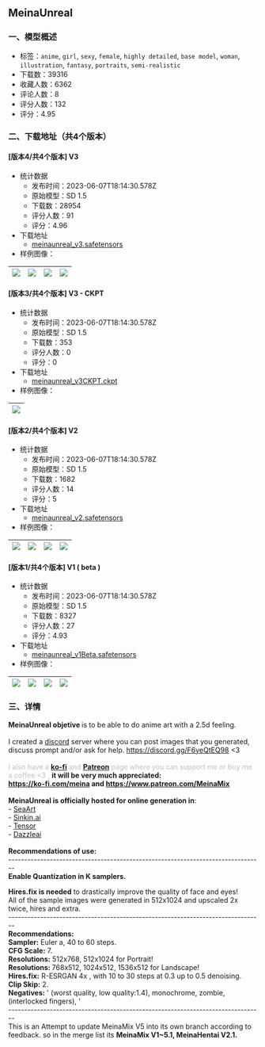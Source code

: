 ## MeinaUnreal
### 一、模型概述

- 标签：`anime`, `girl`, `sexy`, `female`, `highly detailed`, `base model`, `woman`, `illustration`, `fantasy`, `portraits`, `semi-realistic`
- 下载数：39316
- 收藏人数：6362
- 评论人数：8
- 评分人数：132
- 评分：4.95

### 二、下载地址（共4个版本）

#### [版本4/共4个版本] V3

- 统计数据
  - 发布时间：2023-06-07T18:14:30.578Z
  - 原始模型：SD 1.5
  - 下载数：28954
  - 评分人数：91
  - 评分：4.96
- 下载地址
  - [meinaunreal_v3.safetensors](https://civitai.com/api/download/models/67468)
- 样例图像：

| <img src="https://image.civitai.com/xG1nkqKTMzGDvpLrqFT7WA/e0708d37-40c7-4c15-9c6f-7e3ed70c7dfa/width=450/749953.jpeg" /> | <img src="https://image.civitai.com/xG1nkqKTMzGDvpLrqFT7WA/149f5f73-fd7e-46ab-8b4b-9c200cdafc24/width=450/749960.jpeg" /> | <img src="https://image.civitai.com/xG1nkqKTMzGDvpLrqFT7WA/a377209c-988c-4073-bc7b-f0896d3807ba/width=450/749951.jpeg" /> | <img src="https://image.civitai.com/xG1nkqKTMzGDvpLrqFT7WA/9cd26c4c-5126-485f-a628-9e7e0e9861a8/width=450/749948.jpeg" /> |
| ---- | ---- | ---- | ---- |

#### [版本3/共4个版本] V3 - CKPT

- 统计数据
  - 发布时间：2023-06-07T18:14:30.578Z
  - 原始模型：SD 1.5
  - 下载数：353
  - 评分人数：0
  - 评分：0
- 下载地址
  - [meinaunreal_v3CKPT.ckpt](https://civitai.com/api/download/models/91210)
- 样例图像：

| <img src="https://image.civitai.com/xG1nkqKTMzGDvpLrqFT7WA/f1288f9b-e419-40ef-9b6c-066cb3aaf326/width=450/1064360.jpeg" /> |
| ---- |

#### [版本2/共4个版本] V2

- 统计数据
  - 发布时间：2023-06-07T18:14:30.578Z
  - 原始模型：SD 1.5
  - 下载数：1682
  - 评分人数：14
  - 评分：5
- 下载地址
  - [meinaunreal_v2.safetensors](https://civitai.com/api/download/models/54849)
- 样例图像：

| <img src="https://image.civitai.com/xG1nkqKTMzGDvpLrqFT7WA/c9a20450-4d4c-4d63-81a0-f066a1f9dd00/width=450/593518.jpeg" /> | <img src="https://image.civitai.com/xG1nkqKTMzGDvpLrqFT7WA/4ed039ef-a81e-4f17-28a2-b298998af000/width=450/593519.jpeg" /> | <img src="https://image.civitai.com/xG1nkqKTMzGDvpLrqFT7WA/001cf668-efbb-46f5-ce02-ea222179cf00/width=450/593520.jpeg" /> | <img src="https://image.civitai.com/xG1nkqKTMzGDvpLrqFT7WA/e82d4dec-92e1-404d-8924-0463c51b9300/width=450/593527.jpeg" /> |
| ---- | ---- | ---- | ---- |

#### [版本1/共4个版本] V1 ( beta )

- 统计数据
  - 发布时间：2023-06-07T18:14:30.578Z
  - 原始模型：SD 1.5
  - 下载数：8327
  - 评分人数：27
  - 评分：4.93
- 下载地址
  - [meinaunreal_v1Beta.safetensors](https://civitai.com/api/download/models/22314)
- 样例图像：

| <img src="https://image.civitai.com/xG1nkqKTMzGDvpLrqFT7WA/f00f0191-3462-4adf-c66c-af9ae0fe4000/width=450/246442.jpeg" /> | <img src="https://image.civitai.com/xG1nkqKTMzGDvpLrqFT7WA/814fb751-9375-4f46-1a76-378beb723400/width=450/246441.jpeg" /> | <img src="https://image.civitai.com/xG1nkqKTMzGDvpLrqFT7WA/1862dc90-a77f-4cb6-cedf-677067c11300/width=450/246440.jpeg" /> | <img src="https://image.civitai.com/xG1nkqKTMzGDvpLrqFT7WA/8fe9b47b-19b4-4652-4c12-6af448656f00/width=450/246439.jpeg" /> |
| ---- | ---- | ---- | ---- |


### 三、详情
<p><strong>MeinaUnreal objetive </strong>is to be<strong> </strong>able to do anime art with a 2.5d feeling.<br /><br />I created a <a target="_blank" rel="ugc" href="https://discord.gg/F6yeQtEQ98">discord</a> server where you can post images that you generated, discuss prompt and/or ask for help. <a target="_blank" rel="ugc" href="https://discord.gg/F6yeQtEQ98">https://discord.gg/F6yeQtEQ98</a> &lt;3<br /><br /><span style="color:rgb(193, 194, 197)">I also have a </span><a target="_blank" rel="ugc" href="https://ko-fi.com/meina"><strong>ko-fi</strong></a><span style="color:rgb(193, 194, 197)"> and </span><a target="_blank" rel="ugc" href="https://www.patreon.com/MeinaMix"><strong>Patreon</strong></a><span style="color:rgb(193, 194, 197)"> page where you can support me or buy me a coffee &lt;3 , </span><strong>it will be very much appreciated:</strong><br /><a target="_blank" rel="ugc" href="https://ko-fi.com/meina"><strong>https://ko-fi.com/meina</strong></a><strong> and </strong><a target="_blank" rel="ugc" href="https://www.patreon.com/MeinaMix"><strong><u>https://www.patreon.com/MeinaMix</u></strong></a><br /><br /><strong>MeinaUnreal is officially hosted for online generation in</strong>:<br />- <a rel="ugc" href="https://www.seaart.ai/models/detail/0c97b277da98f5ff4d92774e0fe69889">SeaArt</a><br />- <a target="_blank" rel="ugc" href="https://sinkin.ai/m/PREaKGN">Sinkin.ai</a><br />- <a target="_blank" rel="ugc" href="https://tensor.art/models/596505446280331691">Tensor</a><br />- <a target="_blank" rel="ugc" href="https://dazzleai.network/generate?img=img-ci9b2torshc85icr9p3g&amp;shared=true">Dazzleai</a><br /><br /><strong>Recommendations of use:</strong><br />--------------------------------------------------------------------------------<br /><strong>Enable Quantization in K samplers.</strong><br /></p><p><strong>Hires.fix is needed</strong> to drastically improve the quality of face and eyes!<br />All of the sample images were generated in 512x1024 and upscaled 2x twice, hires and extra.<br />--------------------------------------------------------------------------------<br /><strong>Recommendations:</strong><br /><strong>Sampler:</strong> Euler a, 40 to 60 steps.<br /><strong>CFG Scale:</strong> 7.<br /><strong>Resolutions:</strong> 512x768, 512x1024 for Portrait!<br /><strong>Resolutions: </strong>768x512, 1024x512, 1536x512 for Landscape!<br /><strong>Hires.fix:</strong> R-ESRGAN 4x , with 10 to 30 steps at 0.3 up to 0.5 denoising.<br /><strong>Clip Skip:</strong> 2.<br /><strong>Negatives:</strong> ' (worst quality, low quality:1.4), monochrome, zombie, (interlocked fingers), '<br />--------------------------------------------------------------------------------<br />This is an Attempt to update MeinaMix V5 into its own branch according to feedback. so in the merge list its <strong>MeinaMix V1~5.1, MeinaHentai V2.1.</strong></p>